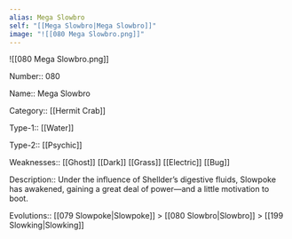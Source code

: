 ```yaml
---
alias: Mega Slowbro
self: "[[Mega Slowbro|Mega Slowbro]]"
image: "![[080 Mega Slowbro.png]]"
---
```


![[080 Mega Slowbro.png]]


Number:: 080

Name:: Mega Slowbro

Category:: [[Hermit Crab]]

Type-1:: [[Water]]

Type-2:: [[Psychic]]

Weaknesses:: [[Ghost]] [[Dark]] [[Grass]] [[Electric]] [[Bug]]

Description:: Under the influence of Shellder’s digestive fluids, Slowpoke has awakened, gaining a great deal of power—and a little motivation to boot.

Evolutions:: [[079 Slowpoke|Slowpoke]] > [[080 Slowbro|Slowbro]] > [[199 Slowking|Slowking]]